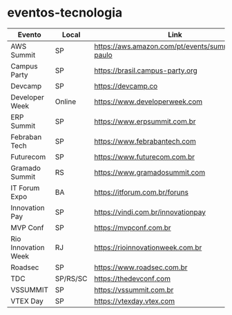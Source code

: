 # eventos-tecnologia

| Evento                         | Local    | Link                             |
| -------------------------------| --------------|----------------------------------|
| AWS Summit                     | SP            | https://aws.amazon.com/pt/events/summits/sao-paulo           |
| Campus Party                   | SP            | https://brasil.campus-party.org                              |
| Devcamp                        | SP            | https://devcamp.co                                           |
| Developer Week                 | Online        | https://www.developerweek.com                                |
| ERP Summit                     | SP            | https://www.erpsummit.com.br                                 |
| Febraban Tech                  | SP            | https://www.febrabantech.com                                 |
| Futurecom                      | SP            | https://www.futurecom.com.br                                 |
| Gramado Summit                 | RS            | https://www.gramadosummit.com                                |
| IT Forum Expo                  | BA            | https://itforum.com.br/foruns                                |
| Innovation Pay                 | SP            | https://vindi.com.br/innovationpay                           |
| MVP Conf                       | SP            | https://mvpconf.com.br                                       |
| Rio Innovation Week            | RJ            | https://rioinnovationweek.com.br                             |
| Roadsec                        | SP            | https://www.roadsec.com.br                                   |
| TDC                            | SP/RS/SC      | https://thedevconf.com                                       |
| VSSUMMIT                       | SP            | https://vssummit.com.br                                      |
| VTEX Day                       | SP            | https://vtexday.vtex.com                                     |

